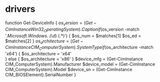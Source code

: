 # drivers
function Get-DeviceInfo {
  $os_version = (Get-CimInstance Win32_OperatingSystem).Caption
  if ($os_version -match '.*Microsoft.*Windows.* (\d*) (.*)') {
    $os_num = $matches[1]
    $os_ed = $matches[2]
  }
  $os_architecture = (Get-CimInstance CIM_ComputerSystem).SystemType
  if ($os_architecture -match 'x64') {
    $os_architecture = 'x64'   
  } else {
    $os_architecture = 'x86'
  }
  $device_mfg = (Get-CimInstance CIM_ComputerSystem).Manufacturer
  $device_model = (Get-CimInstance CIM_ComputerSystem).Model
  $device_sn = (Get-CimInstance CIM_BIOSElement).SerialNumber
}
